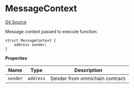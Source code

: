 # MessageContext
[Git Source](https://github.com/zeta-chain/protocol-contracts/blob/5f09d7eb47b707c65cea167574b26d208e366094/contracts/evm/interfaces/IGatewayEVM.sol)

Message context passed to execute function.


```solidity
struct MessageContext {
    address sender;
}
```

**Properties**

|Name|Type|Description|
|----|----|-----------|
|`sender`|`address`|Sender from omnichain contract.|

